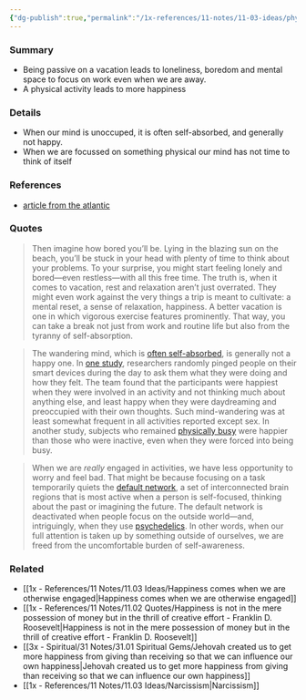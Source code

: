 ```yaml
---
{"dg-publish":true,"permalink":"/1x-references/11-notes/11-03-ideas/physical-activity-on-a-vacation-makes-for-a-happier-vacation/","title":"Physical activity on a vacation makes for a happier vacation","created":"2024-09-21T20:34:54.342+03:00","updated":"2024-09-22T09:15:32.015+03:00"}
---
```



### Summary
- Being passive on a vacation leads to loneliness, boredom and mental space to focus on work even when we are away.
- A physical activity leads to more happiness

### Details
- When our mind is unoccuped, it is often self-absorbed, and generally not happy.
- When we are focussed on something physical our mind has not time to think of itself

### References
- [article from the atlantic](https://www.theatlantic.com/health/archive/2022/08/exercising-on-vacation-psychological-benefits/671036/)

### Quotes
>Then imagine how bored you’ll be. Lying in the blazing sun on the beach, you’ll be stuck in your head with plenty of time to think about your problems. To your surprise, you might start feeling lonely and bored—even restless—with all this free time. The truth is, when it comes to vacation, rest and relaxation aren’t just overrated. They might even work against the very things a trip is meant to cultivate: a mental reset, a sense of relaxation, happiness. A better vacation is one in which vigorous exercise features prominently. That way, you can take a break not just from work and routine life but also from the tyranny of self-absorption.

>The wandering mind, which is [often self-absorbed](https://www.ncbi.nlm.nih.gov/pmc/articles/PMC5866730/), is generally not a happy one. In [one study](https://www.science.org/doi/10.1126/science.1192439), researchers randomly pinged people on their smart devices during the day to ask them what they were doing and how they felt. The team found that the participants were happiest when they were involved in an activity and not thinking much about anything else, and least happy when they were daydreaming and preoccupied with their own thoughts. Such mind-wandering was at least somewhat frequent in all activities reported except sex. In another study, subjects who remained [physically busy](https://www.abc.net.au/science/articles/2010/08/10/2979072.htm) were happier than those who were inactive, even when they were forced into being busy.

>When we are _really_ engaged in activities, we have less opportunity to worry and feel bad. That might be because focusing on a task temporarily quiets the [default network](https://www.pnas.org/doi/abs/10.1073/pnas.1119598109), a set of interconnected brain regions that is most active when a person is self-focused, thinking about the past or imagining the future. The default network is deactivated when people focus on the outside world—and, intriguingly, when they use [psychedelics](https://www.frontiersin.org/articles/10.3389/fnhum.2014.00020/full). In other words, when our full attention is taken up by something outside of ourselves, we are freed from the uncomfortable burden of self-awareness.

### Related
- [[1x - References/11 Notes/11.03 Ideas/Happiness comes when we are otherwise engaged\|Happiness comes when we are otherwise engaged]]
- [[1x - References/11 Notes/11.02 Quotes/Happiness is not in the mere possession of money but in the thrill of creative effort - Franklin D. Roosevelt\|Happiness is not in the mere possession of money but in the thrill of creative effort - Franklin D. Roosevelt]]
- [[3x - Spiritual/31 Notes/31.01 Spiritual Gems/Jehovah created us to get more happiness from giving than receiving so that we can influence our own happiness\|Jehovah created us to get more happiness from giving than receiving so that we can influence our own happiness]]
- [[1x - References/11 Notes/11.03 Ideas/Narcissism\|Narcissism]]